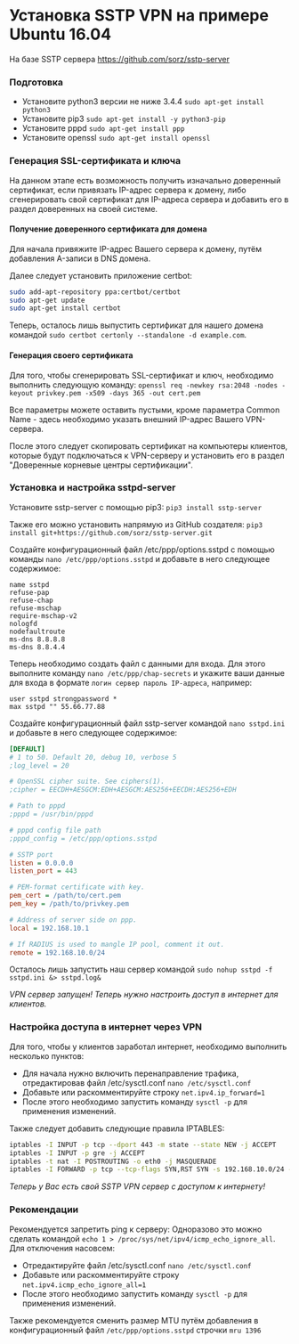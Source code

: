 # Установка SSTP VPN на примере Ubuntu 16.04

На базе SSTP сервера https://github.com/sorz/sstp-server

### Подготовка

* Установите python3 версии не ниже 3.4.4 `sudo apt-get install python3`
* Установите pip3 `sudo apt-get install -y python3-pip`
* Установите pppd `sudo apt-get install ppp`
* Установите openssl `sudo apt-get install openssl`

### Генерация SSL-сертификата и ключа

На данном этапе есть возможность получить изначально доверенный сертификат, если привязать IP-адрес сервера к домену, либо сгенерировать свой сертификат для IP-адреса сервера и добавить его в раздел доверенных на своей системе.

#### Получение доверенного сертификата для домена

Для начала привяжите IP-адрес Вашего сервера к домену, путём добавления A-записи в DNS домена.

Далее следует установить приложение certbot:
```bash
sudo add-apt-repository ppa:certbot/certbot
sudo apt-get update
sudo apt-get install certbot
```

Теперь, осталось лишь выпустить сертификат для нашего домена командой `sudo certbot certonly --standalone -d example.com`.

#### Генерация своего сертификата

Для того, чтобы сгенерировать SSL-сертификат и ключ, необходимо выполнить следующую команду:
`openssl req -newkey rsa:2048 -nodes -keyout privkey.pem -x509 -days 365 -out cert.pem`

Все параметры можете оставить пустыми, кроме параметра Common Name - здесь необходимо указать внешний IP-адрес Вашего VPN-сервера.

После этого следует скопировать сертификат на компьютеры клиентов, которые будут подключаться к VPN-серверу и установить его в раздел "Доверенные корневые центры сертификации".

### Установка и настройка sstpd-server

Установите sstp-server с помощью pip3:
`pip3 install sstp-server`

Также его можно установить напрямую из GitHub создателя:
`pip3 install git+https://github.com/sorz/sstp-server.git`

Создайте конфигурационный файл /etc/ppp/options.sstpd с помощью команды `nano /etc/ppp/options.sstpd` и добавьте в него следующее содержимое:
```
name sstpd
refuse-pap
refuse-chap
refuse-mschap
require-mschap-v2
nologfd
nodefaultroute
ms-dns 8.8.8.8
ms-dns 8.8.4.4
```

Теперь необходимо создать файл с данными для входа. Для этого выполните команду `nano /etc/ppp/chap-secrets` и укажите ваши данные для входа в формате `логин сервер пароль IP-адреса`, например:
```
user sstpd strongpassword *
max sstpd "" 55.66.77.88
```

Создайте конфигурационный файл sstp-server командой `nano sstpd.ini` и добавьте в него следующее содержимое:
```ini
[DEFAULT]
# 1 to 50. Default 20, debug 10, verbose 5
;log_level = 20

# OpenSSL cipher suite. See ciphers(1).
;cipher = EECDH+AESGCM:EDH+AESGCM:AES256+EECDH:AES256+EDH

# Path to pppd
;pppd = /usr/bin/pppd

# pppd config file path
;pppd_config = /etc/ppp/options.sstpd

# SSTP port
listen = 0.0.0.0
listen_port = 443

# PEM-format certificate with key.
pem_cert = /path/to/cert.pem
pem_key = /path/to/privkey.pem

# Address of server side on ppp.
local = 192.168.10.1

# If RADIUS is used to mangle IP pool, comment it out.
remote = 192.168.10.0/24
```

Осталось лишь запустить наш сервер командой `sudo nohup sstpd -f sstpd.ini &> sstpd.log&`

*VPN сервер запущен! Теперь нужно настроить доступ в интернет для клиентов.*

### Настройка доступа в интернет через VPN

Для того, чтобы у клиентов заработал интернет, необходимо выполнить несколько пунктов:
* Для начала нужно включить перенаправление трафика, отредактировав файл /etc/sysctl.conf `nano /etc/sysctl.conf`
* Добавьте или раскомментируйте строку `net.ipv4.ip_forward=1`
* После этого необходимо запустить команду `sysctl -p` для применения изменений.

Также следует добавить следующие правила IPTABLES:
```bash
iptables -I INPUT -p tcp --dport 443 -m state --state NEW -j ACCEPT
iptables -I INPUT -p gre -j ACCEPT
iptables -t nat -I POSTROUTING -o eth0 -j MASQUERADE
iptables -I FORWARD -p tcp --tcp-flags SYN,RST SYN -s 192.168.10.0/24 -j TCPMSS  --clamp-mss-to-pmtu
```

*Теперь у Вас есть свой SSTP VPN сервер с доступом к интернету!*

### Рекомендации

Рекомендуется запретить ping к серверу:
Одноразово это можно сделать командой `echo 1 > /proc/sys/net/ipv4/icmp_echo_ignore_all`. Для отключения насовсем:
* Отредактируйте файл /etc/sysctl.conf `nano /etc/sysctl.conf`
* Добавьте или раскомментируйте строку `net.ipv4.icmp_echo_ignore_all=1`
* После этого необходимо запустить команду `sysctl -p` для применения изменений.

Также рекомендуется сменить размер MTU путём добавления в конфигурационный файл `/etc/ppp/options.sstpd` строчки `mru 1396`